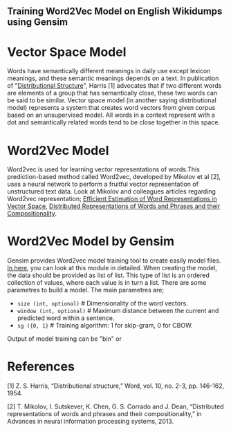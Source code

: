 ## Training Word2Vec Model on English Wikidumps using Gensim
# Vector Space Model
Words have semantically different meanings in daily use except lexicon meanings, and these semantic meanings depends on a text. In publication of "[Distributional Structure](https://www.tandfonline.com/doi/abs/10.1080/00437956.1954.11659520)", Harris [1] advocates that if two different words are elements of a group that has semantically close, these two words can be said to be similar.
Vector space model (in another saying distributional model) represents a system that creates word vectors from given corpus based on an unsupervised model. All words in a context represent with a dot and semantically related words tend to be close together in this space. 

# Word2Vec Model
Word2vec is used for learning vector representations of words.This prediction-based method called Word2vec, developed by Mikolov et al [2], uses a neural network to perform a fruitful vector representation of unstructured text data.  Look at Mikolov and colleagues articles regarding Word2vec representation; [Efficient Estimation of Word Representations in Vector Space](https://arxiv.org/pdf/1301.3781.pdf), [Distributed Representations of Words and Phrases and their Compositionality](https://arxiv.org/abs/1310.4546).

# Word2Vec Model by Gensim
Gensim provides Word2vec model training tool to create easily model files. [In here](https://radimrehurek.com/gensim/models/word2vec.html), you can look at this module in detailed.
When creating the model, the data should be provided as list of list. This type of list is an ordered collection of values, where each value is in turn a list. There are some parametres to build a model. The main parametres are;
* `size (int, optional)` # Dimensionality of the word vectors.
* `window (int, optional)`             # Maximum distance between the current and predicted word within a sentence. 
* `sg ({0, 1}`             # Training algorithm: 1 for skip-gram, 0 for CBOW. 

Output of model training can be "bin" or 





# References
[1] Z. S. Harris, “Distributional structure,” Word, vol. 10, no. 2-3, pp. 146-162, 1954.

[2] T. Mikolov, I. Sutskever, K. Chen, G. S. Corrado and J. Dean, “Distributed representations of words and phrases and their compositionality,” in Advances in neural information processing systems, 2013.
